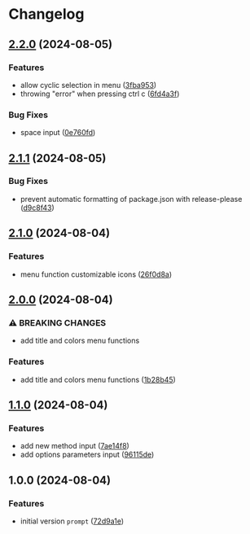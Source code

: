 # Changelog

## [2.2.0](https://github.com/iloveryuux/prompt/compare/v2.1.1...v2.2.0) (2024-08-05)


### Features

* allow cyclic selection in menu ([3fba953](https://github.com/iloveryuux/prompt/commit/3fba9539e60241079bbdcfa72b55ad1675ca516d))
* throwing "error" when pressing ctrl c ([6fd4a3f](https://github.com/iloveryuux/prompt/commit/6fd4a3f104cd14087571b7b2385ff061bc6278ef))


### Bug Fixes

* space input ([0e760fd](https://github.com/iloveryuux/prompt/commit/0e760fdd1c61596cdfecd1fb5c47a73ab412cb71))

## [2.1.1](https://github.com/iloveryuux/prompt/compare/v2.1.0...v2.1.1) (2024-08-05)


### Bug Fixes

* prevent automatic formatting of package.json with release-please ([d9c8f43](https://github.com/iloveryuux/prompt/commit/d9c8f43cf52d2cd7634243c3b568ad2a0a07bdc6))

## [2.1.0](https://github.com/iloveryuux/prompt/compare/v2.0.0...v2.1.0) (2024-08-04)


### Features

* menu function customizable icons ([26f0d8a](https://github.com/iloveryuux/prompt/commit/26f0d8a20a3663eb23ca6b153ff4218e2afd6dc2))

## [2.0.0](https://github.com/iloveryuux/prompt/compare/v1.1.0...v2.0.0) (2024-08-04)


### ⚠ BREAKING CHANGES

* add title and colors menu functions

### Features

* add title and colors menu functions ([1b28b45](https://github.com/iloveryuux/prompt/commit/1b28b453c2278b8488c1e30f1691a759ef730c5d))

## [1.1.0](https://github.com/iloveryuux/prompt/compare/v1.0.0...v1.1.0) (2024-08-04)


### Features

* add new method input ([7ae14f8](https://github.com/iloveryuux/prompt/commit/7ae14f80bff97c6de738aa2919f04c341dc29375))
* add options parameters input ([96115de](https://github.com/iloveryuux/prompt/commit/96115de91be12fbb2081af3dcb5dbf886db03b87))

## 1.0.0 (2024-08-04)


### Features

* initial version `prompt` ([72d9a1e](https://github.com/iloveryuux/prompt/commit/72d9a1e93eeb814e241960ff3cfeecce7c6df40a))
